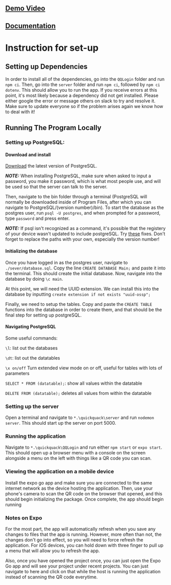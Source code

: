 ## [Demo Video](https://drive.google.com/file/d/1J4lx7cDsrjxS8GpA0V0knZuX6PVf_Z29/view?usp=sharing)


## [Documentation](https://drive.google.com/file/d/1-uqOR7u6vyEG28t3Kt3CAoMje0v3Jbmq/view?usp=sharing)


# Instruction for set-up

## Setting up Dependencies

In order to install all of the dependencies, go into the `QQLogin` folder and run `npm ci`. Then, go into the `server` folder and run `npm ci`, followed by `npm ci dotenv`. This should allow you to run the app. If you receive errors at this point, it's most likely because a dependency did not get installed. Please either google the error or message others on slack to try and resolve it. Make sure to update everyone so if the problem arises again we know how to deal with it!

## Running The Program Locally

### Setting up PostgreSQL:

#### Download and install
[Download](https://www.postgresql.org/) the latest version of PostgreSQL. 

***NOTE:*** 
When installing PostgreSQL, make sure when asked to input a password, you make it password, which is what most people use, and will be used so that the server can talk to the server.

Then, navigate to the bin folder through a terminal (PostgreSQL will normally be downloaded inside of Program Files, after which you can navigate to PostgreSQL/(version number)/bin). To start the database as the postgres user, run `psql -U postgres`, and when prompted for a password, type `password` and press enter.

***NOTE:*** 
If psql isn't recognized as a command, it's possible that the registery of your device wasn't updated to include postgreSQL. Try [these](https://stackoverflow.com/questions/30401460/postgres-psql-not-recognized-as-an-internal-or-external-command) fixes. Don't forget to replace the paths with your own, especially the version number!

#### Initializing the database

Once you have logged in as the postgres user, navigate to `./sever/database.sql`. Copy the line `CREATE DATABASE Main;` and paste it into the terminal. This should create the initial database. Now, navigate into the database by doing `\c main`.

At this point, we will need the UUID extension. We can install this into the database by inputting `create extension if not exists "uuid-ossp";`

Finally, we need to setup the tables. Copy and paste the `CREATE TABLE` functions into the database in order to create them, and that should be the final step for setting up postgreSQL.

#### Navigating PostgreSQL

Some useful commands:

`\l`: list out the databases

`\dt`: list out the datatables

`\x on/off` Turn extended view mode on or off, useful for tables with lots of parameters

`SELECT * FROM (datatable);`: show all values within the datatable

`DELETE FROM (datatable);` deletes all values from within the datatable

### Setting up the server

Open a terminal and navigate to `*.\quickquack\server` and run `nodemon server`. This should start up the server on port 5000.

### Running the application

Navigate to `*.\quickquack\QQLogin` and run either `npm start` or `expo start`. This should open up a browser menu with a console on the screen alongside a menu on the left with things like a QR code you can scan.

### Viewing the application on a mobile device

Install the expo go app and make sure you are connected to the same internet network as the device hosting the application. Then, use your phone's camera to scan the QR code on the browser that opened, and this should begin initializing the package. Once complete, the app should begin running

### Notes on Expo

For the most part, the app will automatically refresh when you save any changes to files that the app is running. However, more often than not, the changes don't go into effect, so you will need to force refresh the application. For iOS devices, you can hold down with three finger to pull up a menu that will allow you to refresh the app.

Also, once you have opened the project once, you can just open the Expo Go app and will see your project under recent projects. You can just navigate to here and click on that while the host is running the application instead of scanning the QR code everytime.
